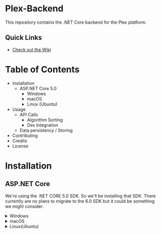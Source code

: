 # Plex-Backend

This repository contains the .NET Core backend for the Plex platform.

## Quick Links
* <a href="https://github.com/PLEX-Platform/plex-backend/wiki">Check out the Wiki</a>

# Table of Contents
- Installation
    - ASP.NET Core 5.0
        - Windows
        - macOS
        - Linux (Ubuntu)
- Usage
    - API Calls 
        - Algorithm Sorting
        - Dex Integration
    - Data persistency / Storing
- Contributing
- Credits
- License

# Installation #

## ASP.NET Core ##
We're using the .NET CORE 5.0 SDK. So we'll be installing that SDK. There currently are no plans to migrate to the 6.0 SDK but it could be something we might consider.  


<details>
    <summary>
        Windows
    </summary>
    <p>
        1.Go to: <a href="https://dotnet.microsoft.com/download/dotnet/thank-you/sdk-5.0.403-windows-x64-installer"> https://dotnet.microsoft.com/download/dotnet/thank-you/sdk-5.0.403-windows-x64-installer </a>
        </br>
        2.Walk through the installer and finish the installation.
        </br>
        3.Verify the installation by opening the <i>"Command Prompt"</i>
        </br>
        4.Type in the command: `dotnet --version`  
    </p>
</details>
 
 <details>
    <summary>
        macOS
    </summary>
    <p>
        1.Go to:<a href="https://dotnet.microsoft.com/download/dotnet/thank-you/sdk-5.0.403-macos-x64-installer"> https://dotnet.microsoft.com/download/dotnet/thank-you/sdk-5.0.403-macos-x64-installer </a>
        </br>
        2.Walk through the installer finish the installation.
        </br>
        3.Verify the installation by opening the <i>"Terminal"</i>
        </br>
        4.Type i the command: `sudo dotnet --version`.
    </p>
</details>

<details>
    <summary>
        Linux(Ubuntu)
    </summary>
    <p>
        1.Open the <i>"Terminal"</i>
        </br>
        2. //If you're running 16.04 Ubuntu LTS or up, you don't need to install "snap" since it is already pre-packaged
        </br>
        3.Run this command: `sudo snap install dotnet-sdk --classic --channel=5.0`
        </br>
        4.After the installation has finished, run this command: `sudo snap alias dotnet-sdk.dotnet dotnet`  so you can invoke the dotnet command from terminal.
        </br>
        5.Run: `sudo nano ~/.bashrc` and you will be able to edit the PATH variables. 
        </br>
        6.Add this to the end of the file: `export DOTNET_ROOT=/snap/dotnet-sdk/current`
        </br> 
        7.Press <kbd> CTRL + X </kbd> to save the changes you made and exit the nano text editor
        </br>
        8.Run the command: `sudo dotnet --info` to verify if the installation completed. If everything went well, it should output the location and version of the dotnet installation
    </p>
</details>
